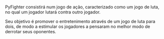 PyFighter consistirá num jogo de ação, caracterizado como um jogo de luta, no qual um jogador lutará contra outro jogador.

Seu objetivo é promover o entretenimento através de um jogo de luta para dois, de modo a estimular os jogadores a pensaram no melhor modo de derrotar seus oponentes.